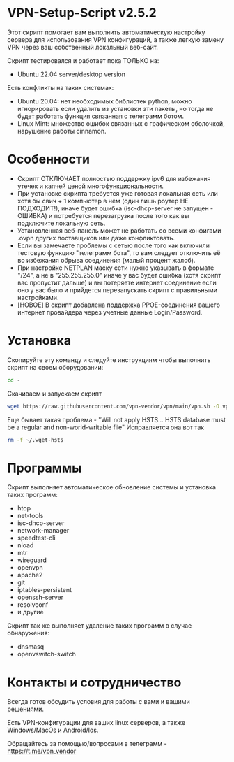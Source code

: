 # VPN-Setup-Script v2.5.2

Этот скрипт помогает вам выполнить автоматическую настройку сервера для использования VPN конфигураций, а также легкую замену VPN через ваш собственный локальный веб-сайт. 

Скрипт тестировался и работает пока ТОЛЬКО на:
- Ubuntu 22.04 server/desktop version 

Есть конфликты на таких системах:
- Ubuntu 20.04: нет необходимых библиотек python, можно игнорировать если удалить из установки эти пакеты, но тогда не будет работать функция связанная с телеграмм ботом. 
- Linux Mint: множество ошибок связанных с графическом оболочкой, нарушение работы cinnamon.

# Особенности
- Скрипт ОТКЛЮЧАЕТ полностью поддержку ipv6 для избежания утечек и капчей ценой многофункциональности. 
- При установке скрипта требуется уже готовая локальная сеть или хотя бы свич + 1 компьютер в нём (один лишь роутер НЕ ПОДХОДИТ!), иначе будет ошибка (isc-dhcp-server не запущен - ОШИБКА) и потребуется перезагрузка после того как вы подключите локальную сеть.
- Установленная веб-панель может не работать со всеми конфигами .ovpn других поставщиков или даже конфликтовать.
- Если вы замечаете проблемы с сетью после того как включили тестовую функцию "телеграмм бота", то вам следует отключить её во избежания обрыва соединения (малый процент жалоб).
- При настройке NETPLAN маску сети нужно указывать в формате "/24", а не в "255.255.255.0" иначе у вас будет ошибка (хотя скрипт вас пропустит дальше) и вы потеряете интернет соединение если оно у вас было и прийдется перезапускать скрипт с правильными настройками.
- [НОВОЕ] В скрипт добавлена поддержка PPOE-соединения вашего интернет провайдера через учетные данные Login/Password. 

# Установка
Скопируйте эту команду и следуйте инструкциям чтобы выполнить скрипт на своем оборудовании:
```bash
cd ~
```
Скачиваем и запускаем скрипт
```bash
wget https://raw.githubusercontent.com/vpn-vendor/vpn/main/vpn.sh -O vpn.sh && sudo bash vpn.sh
```
Еще бывает такая проблема -
"Will not apply HSTS... HSTS database must be a regular and non-world-writable file"
Исправляется она вот так
```bash
rm -f ~/.wget-hsts
```


# Программы
Скрипт выполняет автоматическое обновление системы и установка таких программ:
- htop
- net-tools
- isc-dhcp-server
- network-manager
- speedtest-cli
- nload
- mtr
- wireguard
- openvpn
- apache2
- git
- iptables-persistent
- openssh-server
- resolvconf
- и другие

Скрипт так же выполняет удаление таких программ в случае обнаружения:
- dnsmasq
- openvswitch-switch

# Контакты и сотрудничество
Всегда готов обсудить условия для работы с вами и вашими решениями.

Есть VPN-конфигурации для ваших linux серверов, а также Windows/MacOs и Android/Ios.

Обращайтесь за помощью/вопросами в телеграмм - https://t.me/vpn_vendor
